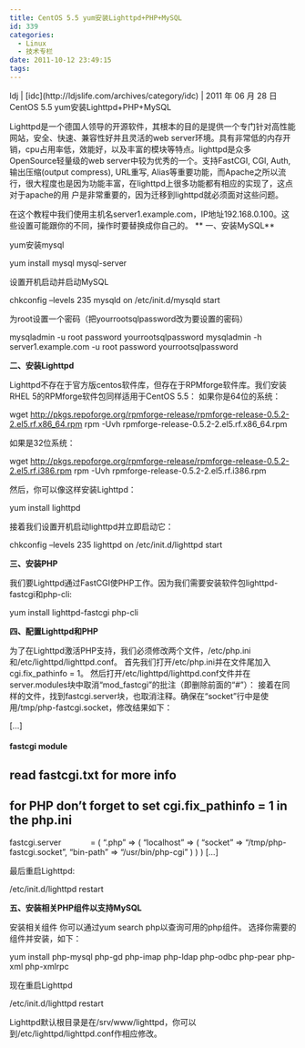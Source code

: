 ```yaml
---
title: CentOS 5.5 yum安装Lighttpd+PHP+MySQL
id: 339
categories:
  - Linux
  - 技术专栏
date: 2011-10-12 23:49:15
tags:
---
```


<div>ldj | [idc](http://ldjslife.com/archives/category/idc) | 2011 年 06 月 28 日</div>
CentOS 5.5 yum安装Lighttpd+PHP+MySQL

Lighttpd是一个德国人领导的开源软件，其根本的目的是提供一个专门针对高性能网站，安全、快速、兼容性好并且灵活的web server环境。具有非常低的内存开销，cpu占用率低，效能好，以及丰富的模块等特点。lighttpd是众多OpenSource轻量级的web server中较为优秀的一个。支持FastCGI, CGI, Auth, 输出压缩(output compress), URL重写, Alias等重要功能，而Apache之所以流行，很大程度也是因为功能丰富，在lighttpd上很多功能都有相应的实现了，这点对于apache的用 户是非常重要的，因为迁移到lighttpd就必须面对这些问题。

在这个教程中我们使用主机名server1.example.com，IP地址192.168.0.100。这些设置可能跟你的不同，操作时要替换成你自己的。
** 一、安装MySQL**

yum安装mysql

yum install mysql mysql-server

设置开机启动并启动MySQL

chkconfig –levels 235 mysqld on
/etc/init.d/mysqld start

为root设置一个密码（把yourrootsqlpassword改为要设置的密码）

mysqladmin -u root password yourrootsqlpassword
mysqladmin -h server1.example.com -u root password yourrootsqlpassword

**二、安装Lighttpd**

Lighttpd不存在于官方版centos软件库，但存在于RPMforge软件库。我们安装RHEL 5的RPMforge软件包同样适用于CentOS 5.5：
如果你是64位的系统：

wget http://pkgs.repoforge.org/rpmforge-release/rpmforge-release-0.5.2-2.el5.rf.x86_64.rpm
rpm -Uvh rpmforge-release-0.5.2-2.el5.rf.x86_64.rpm

如果是32位系统：

wget http://pkgs.repoforge.org/rpmforge-release/rpmforge-release-0.5.2-2.el5.rf.i386.rpm
rpm -Uvh rpmforge-release-0.5.2-2.el5.rf.i386.rpm

然后，你可以像这样安装Lighttpd：

yum install lighttpd

接着我们设置开机启动lighttpd并立即启动它：

chkconfig –levels 235 lighttpd on
/etc/init.d/lighttpd start

**三、安装PHP**

我们要Lighttpd通过FastCGI使PHP工作。因为我们需要安装软件包lighttpd-fastcgi和php-cli:

yum install lighttpd-fastcgi php-cli

**四、配置Lighttpd和PHP**

为了在Lighttpd激活PHP支持，我们必须修改两个文件，/etc/php.ini和/etc/lighttpd/lighttpd.conf。
首先我们打开/etc/php.ini并在文件尾加入cgi.fix_pathinfo = 1。
然后打开/etc/lighttpd/lighttpd.conf文件并在server.modules块中取消“mod_fastcgi”的批注（即删除前面的“#”）：
接着在同样的文件，找到fastcgi.server块，也取消注释。确保在“socket”行中是使用/tmp/php-fastcgi.socket，修改结果如下：

[...]
#### fastcgi module
## read fastcgi.txt for more info
## for PHP don’t forget to set cgi.fix_pathinfo = 1 in the php.ini
fastcgi.server             = ( “.php” =&gt;
( “localhost” =&gt;
(
“socket” =&gt; “/tmp/php-fastcgi.socket”,
“bin-path” =&gt; “/usr/bin/php-cgi”
)
)
)
[...]

最后重启Lighttpd:

/etc/init.d/lighttpd restart

**五、安装相关PHP组件以支持MySQL**

安装相关组件
你可以通过yum search php以查询可用的php组件。
选择你需要的组件并安装，如下：

yum install php-mysql php-gd php-imap php-ldap php-odbc php-pear php-xml php-xmlrpc

现在重启Lighttpd

/etc/init.d/lighttpd restart

Lighttpd默认根目录是在/srv/www/lighttpd，你可以到/etc/lighttpd/lighttpd.conf作相应修改。